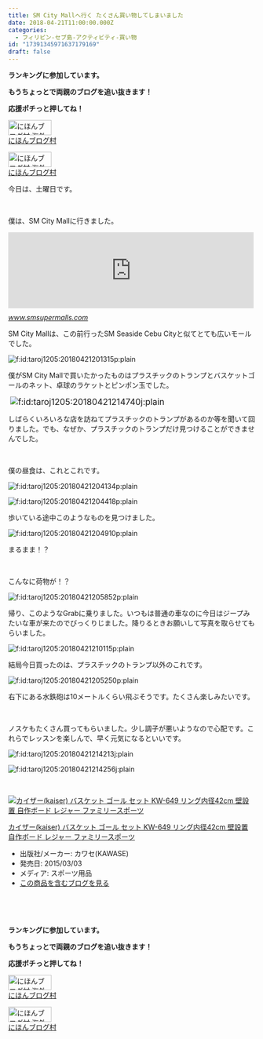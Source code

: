 ```yaml
---
title: SM City Mallへ行く たくさん買い物してしまいました
date: 2018-04-21T11:00:00.000Z
categories:
  - フィリピン-セブ島-アクティビティ-買い物
id: "17391345971637179169"
draft: false
---
```

<p><strong>ランキングに参加しています。</strong></p>
<p><strong>もうちょっとで両親のブログを追い抜きます！</strong></p>
<p><strong>応援ポチっと押してね！</strong></p>
<p><a href="//overseas.blogmura.com/studyabroad_parent/ranking.html"><img src="//overseas.blogmura.com/studyabroad_parent/img/studyabroad_parent88_31.gif" alt="にほんブログ村 海外生活ブログ 親子留学・ジュニア留学へ" width="88" height="31" border="0" /></a><br /><a href="//overseas.blogmura.com/studyabroad_parent/ranking.html">にほんブログ村</a></p>
<p><a href="//overseas.blogmura.com/cebu/ranking.html"><img src="//overseas.blogmura.com/cebu/img/cebu88_31.gif" alt="にほんブログ村 海外生活ブログ セブ島情報へ" width="88" height="31" border="0" /></a><br /><a href="//overseas.blogmura.com/cebu/ranking.html">にほんブログ村</a></p>
<p>今日は、土曜日です。</p>
<p> </p>
<p>僕は、SM City Mallに行きました。</p>
<p><iframe class="embed-card embed-webcard" style="display: block; width: 100%; height: 155px; max-width: 500px; margin: 10px 0px;" title="SM City Cebu" src="https://hatenablog-parts.com/embed?url=https%3A%2F%2Fwww.smsupermalls.com%2Fmall-locator%2Fsm-city-cebu%2Finformation%2F" frameborder="0" scrolling="no"></iframe><cite class="hatena-citation"><a href="https://www.smsupermalls.com/mall-locator/sm-city-cebu/information/">www.smsupermalls.com</a></cite></p>
<p>SM City Mallは、この前行ったSM Seaside Cebu Cityと似てとても広いモールでした。</p>
<p><img class="hatena-fotolife" title="f:id:taroj1205:20180421201315p:plain" src="https://cdn-ak.f.st-hatena.com/images/fotolife/t/taroj1205/20180421/20180421201315.png" alt="f:id:taroj1205:20180421201315p:plain" /></p>
<p>僕がSM City Mallで買いたかったものはプラスチックのトランプとバスケットゴールのネット、卓球のラケットとピンポン玉でした。</p>
<p> <img class="hatena-fotolife" style="font-size: 13pt;" title="f:id:taroj1205:20180421214740j:plain" src="https://cdn-ak.f.st-hatena.com/images/fotolife/t/taroj1205/20180421/20180421214740.jpg" alt="f:id:taroj1205:20180421214740j:plain" /></p>
<p>しばらくいろいろな店を訪ねてプラスチックのトランプがあるのか等を聞いて回りました。でも、なぜか、プラスチックのトランプだけ見つけることができませんでした。</p>
<p> </p>
<p>僕の昼食は、これとこれです。</p>
<p><img class="hatena-fotolife" title="f:id:taroj1205:20180421204134p:plain" src="https://cdn-ak.f.st-hatena.com/images/fotolife/t/taroj1205/20180421/20180421204134.png" alt="f:id:taroj1205:20180421204134p:plain" /></p>
<p><img class="hatena-fotolife" title="f:id:taroj1205:20180421204418p:plain" src="https://cdn-ak.f.st-hatena.com/images/fotolife/t/taroj1205/20180421/20180421204418.png" alt="f:id:taroj1205:20180421204418p:plain" /></p>
<p>歩いている途中このようなものを見つけました。</p>
<p><img class="hatena-fotolife" title="f:id:taroj1205:20180421204910p:plain" src="https://cdn-ak.f.st-hatena.com/images/fotolife/t/taroj1205/20180421/20180421204910.png" alt="f:id:taroj1205:20180421204910p:plain" /></p>
<p>まるまま！？</p>
<p> </p>
<p>こんなに荷物が！？ </p>
<p><img class="hatena-fotolife" title="f:id:taroj1205:20180421205852p:plain" src="https://cdn-ak.f.st-hatena.com/images/fotolife/t/taroj1205/20180421/20180421205852.png" alt="f:id:taroj1205:20180421205852p:plain" /></p>
<p>帰り、このようなGrabに乗りました。いつもは普通の車なのに今日はジープみたいな車が来たのでびっくりじました。降りるときお願いして写真を取らせてもらいました。</p>
<p><img class="hatena-fotolife" title="f:id:taroj1205:20180421210115p:plain" src="https://cdn-ak.f.st-hatena.com/images/fotolife/t/taroj1205/20180421/20180421210115.png" alt="f:id:taroj1205:20180421210115p:plain" /></p>
<p>結局今日買ったのは、プラスチックのトランプ以外のこれです。</p>
<p><img class="hatena-fotolife" title="f:id:taroj1205:20180421205250p:plain" src="https://cdn-ak.f.st-hatena.com/images/fotolife/t/taroj1205/20180421/20180421205250.png" alt="f:id:taroj1205:20180421205250p:plain" /></p>
<p>右下にある水鉄砲は10メートルくらい飛ぶそうです。たくさん楽しみたいです。</p>
<p> </p>
<p>ノスケもたくさん買ってもらいました。少し調子が悪いようなので心配です。これらでレッスンを楽しんで、早く元気になるといいです。</p>
<p><img class="hatena-fotolife" title="f:id:taroj1205:20180421214213j:plain" src="https://cdn-ak.f.st-hatena.com/images/fotolife/t/taroj1205/20180421/20180421214213.jpg" alt="f:id:taroj1205:20180421214213j:plain" /></p>
<p><img class="hatena-fotolife" title="f:id:taroj1205:20180421214256j:plain" src="https://cdn-ak.f.st-hatena.com/images/fotolife/t/taroj1205/20180421/20180421214256.jpg" alt="f:id:taroj1205:20180421214256j:plain" /></p>
<p> </p>
<div class="freezed">
<div class="hatena-asin-detail"><a href="http://www.amazon.co.jp/exec/obidos/ASIN/B00T96QHSA/taroj1205-hatena-22/"><img class="hatena-asin-detail-image" title="カイザー(kaiser) バスケット ゴール セット KW-649 リング内径42cm 壁設置 自作ボード レジャー ファミリースポーツ" src="https://images-fe.ssl-images-amazon.com/images/I/514TsZvV4FL._SL160_.jpg" alt="カイザー(kaiser) バスケット ゴール セット KW-649 リング内径42cm 壁設置 自作ボード レジャー ファミリースポーツ" /></a>
<div class="hatena-asin-detail-info">
<p class="hatena-asin-detail-title"><a href="http://www.amazon.co.jp/exec/obidos/ASIN/B00T96QHSA/taroj1205-hatena-22/">カイザー(kaiser) バスケット ゴール セット KW-649 リング内径42cm 壁設置 自作ボード レジャー ファミリースポーツ</a></p>
<ul>
<li><span class="hatena-asin-detail-label">出版社/メーカー:</span> カワセ(KAWASE)</li>
<li><span class="hatena-asin-detail-label">発売日:</span> 2015/03/03</li>
<li><span class="hatena-asin-detail-label">メディア:</span> スポーツ用品</li>
<li><a href="http://d.hatena.ne.jp/asin/B00T96QHSA/taroj1205-hatena-22" target="_blank">この商品を含むブログを見る</a></li>
</ul>
</div>
<div class="hatena-asin-detail-foot"> </div>
</div>
</div>
<p> </p>
<p><strong>ランキングに参加しています。</strong></p>
<p><strong>もうちょっとで両親のブログを追い抜きます！</strong></p>
<p><strong>応援ポチっと押してね！</strong></p>
<p><a href="//overseas.blogmura.com/studyabroad_parent/ranking.html"><img src="//overseas.blogmura.com/studyabroad_parent/img/studyabroad_parent88_31.gif" alt="にほんブログ村 海外生活ブログ 親子留学・ジュニア留学へ" width="88" height="31" border="0" /></a><br /><a href="//overseas.blogmura.com/studyabroad_parent/ranking.html">にほんブログ村</a></p>
<p><a href="//overseas.blogmura.com/cebu/ranking.html"><img src="//overseas.blogmura.com/cebu/img/cebu88_31.gif" alt="にほんブログ村 海外生活ブログ セブ島情報へ" width="88" height="31" border="0" /></a><br /><a href="//overseas.blogmura.com/cebu/ranking.html">にほんブログ村</a></p>
